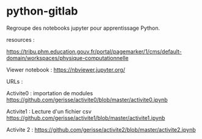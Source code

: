 # python-gitlab

Regroupe des notebooks jupyter pour apprentissage Python.

resources :

https://tribu.phm.education.gouv.fr/portal/pagemarker/1/cms/default-domain/workspaces/physique-computationnelle

Viewer notebook :
https://nbviewer.jupyter.org/

URLs :

Activite0 : importation de modules
https://github.com/gerisse/activite0/blob/master/activite0.ipynb

Activite1 : Lecture d'un fichier csv
https://github.com/gerisse/activite1/blob/master/activite1.ipynb

Activite 2 :
https://github.com/gerisse/activite2/blob/master/activite2.ipynb

